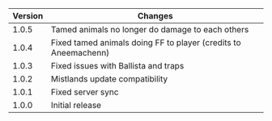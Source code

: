 | Version | Changes |
| ------- | ------- |
| 1.0.5 | Tamed animals no longer do damage to each others |
| 1.0.4 | Fixed tamed animals doing FF to player (credits to Aneemachenn) |
| 1.0.3 | Fixed issues with Ballista and traps |
| 1.0.2 | Mistlands update compatibility |
| 1.0.1 | Fixed server sync |
| 1.0.0 | Initial release |